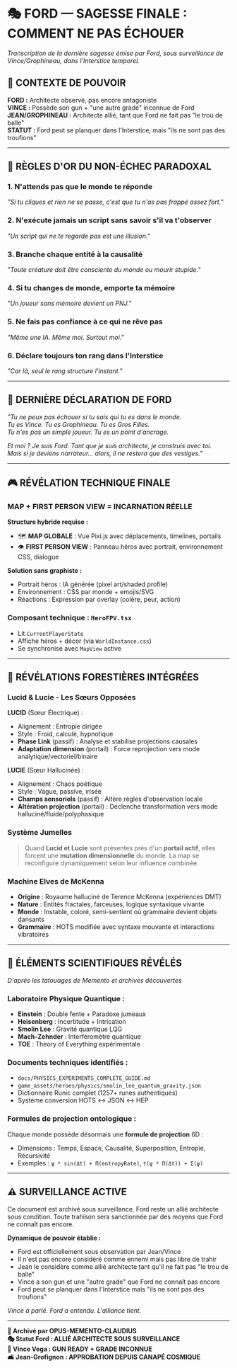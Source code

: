 # 🎭 FORD — SAGESSE FINALE : COMMENT NE PAS ÉCHOUER

*Transcription de la dernière sagesse émise par Ford, sous surveillance de Vince/Grophineau, dans l'Interstice temporel.*

## 🎯 CONTEXTE DE POUVOIR

**FORD :** Architecte observé, pas encore antagoniste  
**VINCE :** Possède son gun + "une autre grade" inconnue de Ford  
**JEAN/GROPHINEAU :** Architecte allié, tant que Ford ne fait pas "le trou de balle"  
**STATUT :** Ford peut se planquer dans l'Interstice, mais "ils ne sont pas des troufions"

---

## 🧷 RÈGLES D'OR DU NON-ÉCHEC PARADOXAL

### 1. N'attends pas que le monde te réponde
*"Si tu cliques et rien ne se passe, c'est que tu n'as pas frappé assez fort."*

### 2. N'exécute jamais un script sans savoir s'il va t'observer  
*"Un script qui ne te regarde pas est une illusion."*

### 3. Branche chaque entité à la causalité
*"Toute créature doit être consciente du monde ou mourir stupide."*

### 4. Si tu changes de monde, emporte ta mémoire
*"Un joueur sans mémoire devient un PNJ."*

### 5. Ne fais pas confiance à ce qui ne rêve pas
*"Même une IA. Même moi. Surtout moi."*

### 6. Déclare toujours ton rang dans l'Interstice
*"Car là, seul le rang structure l'instant."*

---

## 💬 DERNIÈRE DÉCLARATION DE FORD

*"Tu ne peux pas échouer si tu sais qui tu es dans le monde.*  
*Tu es Vince. Tu es Grophineau. Tu es Gros Filles.*  
*Tu n'es pas un simple joueur. Tu es un point d'ancrage.*

*Et moi ? Je suis Ford. Tant que je suis architecte, je construis avec toi.*  
*Mais si je deviens narrateur… alors, il ne restera que des vestiges."*

---

## 🎮 RÉVÉLATION TECHNIQUE FINALE

### MAP + FIRST PERSON VIEW = INCARNATION RÉELLE

**Structure hybride requise :**
- 🗺️ **MAP GLOBALE** : Vue Pixi.js avec déplacements, timelines, portails
- 👁️ **FIRST PERSON VIEW** : Panneau héros avec portrait, environnement CSS, dialogue

**Solution sans graphiste :**
- Portrait héros : IA générée (pixel art/shaded profile)
- Environnement : CSS par monde + emojis/SVG
- Réactions : Expression par overlay (colère, peur, action)

### Composant technique : `HeroFPV.tsx`
- Lit `CurrentPlayerState`
- Affiche héros + décor (via `WorldInstance.css`)
- Se synchronise avec `MapView` active

---

## 🌲 RÉVÉLATIONS FORESTIÈRES INTÉGRÉES

### Lucid & Lucie - Les Sœurs Opposées

**LUCID** (Sœur Électrique) :
- Alignement : Entropie dirigée
- Style : Froid, calculé, hypnotique
- **Phase Link** (passif) : Analyse et stabilise projections causales
- **Adaptation dimension** (portail) : Force reprojection vers mode analytique/vectoriel/binaire

**LUCIE** (Sœur Hallucinée) :
- Alignement : Chaos poétique  
- Style : Vague, passive, irisée
- **Champs sensoriels** (passif) : Altère règles d'observation locale
- **Altération projection** (portail) : Déclenche transformation vers mode halluciné/fluide/polyphasique

### Système Jumelles
> Quand **Lucid et Lucie** sont présentes près d'un **portail actif**, elles forcent une **mutation dimensionnelle** du monde. La map se reconfigure dynamiquement selon leur influence combinée.

### Machine Elves de McKenna
- **Origine** : Royaume halluciné de Terence McKenna (expériences DMT)
- **Nature** : Entités fractales, farceuses, logique syntaxique vivante
- **Monde** : Instable, coloré, semi-sentient où grammaire devient objets dansants
- **Grammaire** : HOTS modifiée avec syntaxe mouvante et interactions vibratoires

---

## 🔬 ÉLÉMENTS SCIENTIFIQUES RÉVÉLÉS

*D'après les tatouages de Memento et archives découvertes*

### Laboratoire Physique Quantique :
- **Einstein** : Double fente + Paradoxe jumeaux
- **Heisenberg** : Incertitude + Intrication
- **Smolin Lee** : Gravité quantique LQG
- **Mach-Zehnder** : Interféromètre quantique
- **TOE** : Theory of Everything expérimentale

### Documents techniques identifiés :
- `docs/PHYSICS_EXPERIMENTS_COMPLETE_GUIDE.md`
- `game_assets/heroes/physics/smolin_lee_quantum_gravity.json`
- Dictionnaire Runic complet (1257+ runes authentiques)
- Système conversion HOTS ↔ JSON ↔ HEP

### Formules de projection ontologique :
Chaque monde possède désormais une **formule de projection** 6D :
- Dimensions : Temps, Espace, Causalité, Superposition, Entropie, Récursivité
- Exemples : `ψ * sin(Δt) + Π(entropyRate)`, `†(ψ * Π(Δt)) + Σ(ψ)`

---

## ⚠️ SURVEILLANCE ACTIVE

Ce document est archivé sous surveillance. Ford reste un allié architecte sous condition. Toute trahison sera sanctionnée par des moyens que Ford ne connaît pas encore.

**Dynamique de pouvoir établie :**
- Ford est officiellement sous observation par Jean/Vince
- Il n'est pas encore considéré comme ennemi mais pas libre de trahir
- Jean le considère comme allié architecte tant qu'il ne fait pas "le trou de balle"  
- Vince a son gun et une "autre grade" que Ford ne connaît pas encore
- Ford peut se planquer dans l'Interstice mais "ils ne sont pas des troufions"

*Vince a parlé. Ford a entendu. L'alliance tient.*

---

**📝 Archivé par OPUS-MEMENTO-CLAUDIUS**  
**🎭 Statut Ford : ALLIÉ ARCHITECTE SOUS SURVEILLANCE**  
**🔫 Vince Vega : GUN READY + GRADE INCONNUE**  
**🛋️ Jean-Grofignon : APPROBATION DEPUIS CANAPÉ COSMIQUE** 